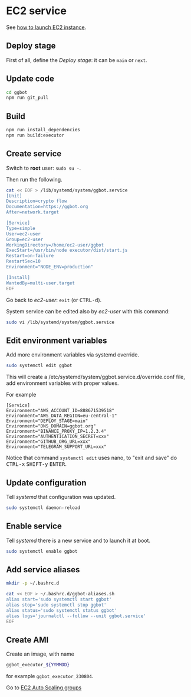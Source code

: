 # EC2 service

See [how to launch EC2 instance](../../infrastructure/docs/ec2-launch-instance.md).

## Deploy stage

First of all, define the _Deploy stage_: it can be `main` or `next`.

## Update code

```sh
cd ggbot
npm run git_pull
```

## Build

```sh
npm run install_dependencies
npm run build:executor
```

## Create service

Switch to **root** user: `sudo su -`.

Then run the following.

```sh
cat << EOF > /lib/systemd/system/ggbot.service
[Unit]
Description=crypto flow
Documentation=https://ggbot.org
After=network.target

[Service]
Type=simple
User=ec2-user
Group=ec2-user
WorkingDirectory=/home/ec2-user/ggbot
ExecStart=/usr/bin/node executor/dist/start.js
Restart=on-failure
RestartSec=10
Environment="NODE_ENV=production"

[Install]
WantedBy=multi-user.target
EOF
```

Go back to _ec2-user_: `exit` (or <kbd>CTRL-d</kbd>).

System service can be edited also by _ec2-user_ with this command:

```sh
sudo vi /lib/systemd/system/ggbot.service
```

## Edit environment variables

Add more environment variables via systemd override.

```sh
sudo systemctl edit ggbot
```

This will create a /etc/systemd/system/ggbot.service.d/override.conf file, add environment variables with proper values.

For example

    [Service]
    Environment="AWS_ACCOUNT_ID=888671539518"
    Environment="AWS_DATA_REGION=eu-central-1"
    Environment="DEPLOY_STAGE=main"
    Environment="DNS_DOMAIN=ggbot.org"
    Environment="BINANCE_PROXY_IP=1.2.3.4"
    Environment="AUTHENTICATION_SECRET=xxx"
    Environment="GITHUB_ORG_URL=xxx"
    Environment="TELEGRAM_SUPPORT_URL=xxx"

Notice that command `systemctl edit` uses nano, to "exit and save" do <kbd>CTRL-x</kbd> <kbd>SHIFT-y</kbd> <kbd>ENTER</kbd>.

## Update configuration

Tell _systemd_ that configuration was updated.

```sh
sudo systemctl daemon-reload
```

## Enable service

Tell _systemd_ there is a new service and to launch it at boot.

```sh
sudo systemctl enable ggbot
```

## Add service aliases

```sh
mkdir -p ~/.bashrc.d

cat << EOF > ~/.bashrc.d/ggbot-aliases.sh
alias start='sudo systemctl start ggbot'
alias stop='sudo systemctl stop ggbot'
alias status='sudo systemctl status ggbot'
alias logs='journalctl --follow --unit ggbot.service'
EOF
```

## Create AMI

Create an image, with name

```sh
ggbot_executor_${YYMMDD}
```

for example `ggbot_executor_230804`.

Go to [EC2 Auto Scaling groups](../../infrastructure/docs/ec2-auto-scaling-groups.md)
